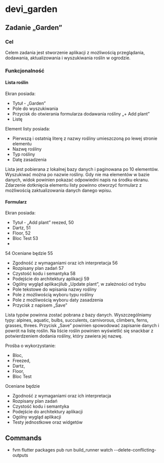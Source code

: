 # devi_garden

## Zadanie „Garden”

### Cel
Celem zadania jest stworzenie aplikacji z możliwością przeglądania, dodawania,
aktualizowania i wyszukiwania roślin w ogrodzie.

### Funkcjonalność

#### Lista roślin

Ekran posiada:
- Tytuł - „Garden”
- Pole do wyszukiwania
- Przycisk do otwierania formularza dodawania rośliny „+ Add plant”
- Listę
 
Element listy posiada:
- Pierwszą i ostatnią literę z nazwy rośliny umieszczoną po lewej stronie
elementu
- Nazwę rośliny
- Typ rośliny
- Datę zasadzenia
 
Lista jest pobierana z lokalnej bazy danych i paginowana po 10 elementów.
Wyszukiwać można po nazwie rośliny. Gdy nie ma elementów w bazie danych,
widok powinien pokazać odpowiedni napis na środku ekranu. Zdarzenie
dotknięcia elementu listy powinno otworzyć formularz z możliwością
zaktualizowania danych danego wpisu.

#### Formularz

Ekran posiada:
- Tytuł - „Add plant” reezed,
50
- Dartz,
51
- Floor,
52
- Bloc Test
53
- 
54
Oceniane będzie
55
- Zgodność z wymaganiami oraz ich interpretacja
56
- Rozpisany plan zadań
57
- Czystość kodu i semantyka
58
- Podejście do architektury aplikacji
59
- Ogólny wygląd aplikacjilub „Update plant”, w zależności od trybu
- Pole tekstowe do wpisania nazwy rośliny
- Pole z możliwością wyboru typu rośliny
- Pole z możliwością wyboru daty zasadzenia
- Przycisk z napisem „Save”

Lista typów powinna zostać pobrana z bazy danych. Wyszczególniamy typy:
alpines, aquatic, bulbs, succulents, carnivorous, climbers, ferns, grasses, threes.
Przycisk „Save” powinien spowodować zapisanie danych i powrót na listę roślin.
Na liście roślin powinien wyświetlić się snackbar z potwierdzeniem dodania
rośliny, który zawiera jej nazwę.

Prośba o wykorzystanie:
- Bloc,
- Freezed,
- Dartz,
- Floor,
- Bloc Test
 
Oceniane będzie
- Zgodność z wymaganiami oraz ich interpretacja
- Rozpisany plan zadań
- Czystość kodu i semantyka
- Podejście do architektury aplikacji
- Ogólny wygląd aplikacji
- Testy jednostkowe oraz widgetów

## Commands
- fvm flutter packages pub run build_runner watch --delete-conflicting-outputs
